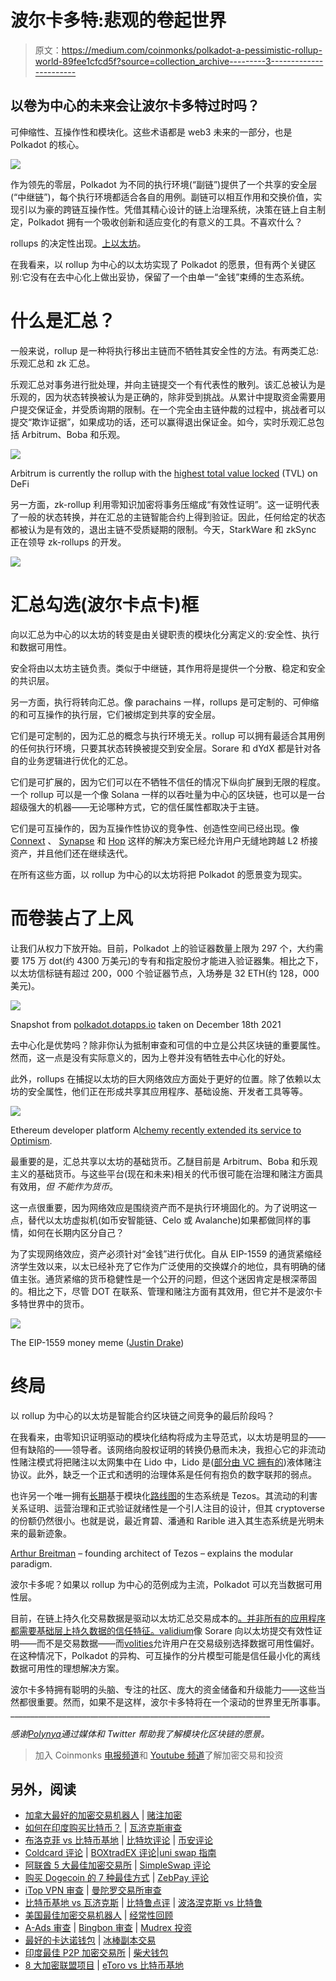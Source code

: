 # 波尔卡多特:悲观的卷起世界

> 原文：<https://medium.com/coinmonks/polkadot-a-pessimistic-rollup-world-89fee1cfcd5f?source=collection_archive---------3----------------------->

## 以卷为中心的未来会让波尔卡多特过时吗？

可伸缩性、互操作性和模块化。这些术语都是 web3 未来的一部分，也是 Polkadot 的核心。

![](img/22d60ca239b89948a2802f4fc40c4fbb.png)

作为领先的零层，Polkadot 为不同的执行环境(“副链”)提供了一个共享的安全层(“中继链”)，每个执行环境都适合各自的用例。副链可以相互作用和交换价值，实现引以为豪的跨链互操作性。凭借其精心设计的链上治理系统，决策在链上自主制定，Polkadot 拥有一个吸收创新和适应变化的有意义的工具。不喜欢什么？

rollups 的决定性出现。[上以太坊](https://vitalik.ca/general/2021/12/06/endgame.html)。

在我看来，以 rollup 为中心的以太坊实现了 Polkadot 的愿景，但有两个关键区别:它没有在去中心化上做出妥协，保留了一个由单一“金钱”束缚的生态系统。

# 什么是汇总？

一般来说，rollup 是一种将执行移出主链而不牺牲其安全性的方法。有两类汇总:乐观汇总和 zk 汇总。

乐观汇总对事务进行批处理，并向主链提交一个有代表性的散列。该汇总被认为是乐观的，因为状态转换被认为是正确的，除非受到挑战。从累计中提取资金需要用户提交保证金，并受质询期的限制。在一个完全由主链仲裁的过程中，挑战者可以提交“欺诈证据”，如果成功的话，还可以赢得退出保证金。如今，实时乐观汇总包括 Arbitrum、Boba 和乐观。

![](img/9b25a9e5f49552b9ece2313b3c2565af.png)

Arbitrum is currently the rollup with the [highest total value locked](https://l2beat.com/) (TVL) on DeFi

另一方面，zk-rollup 利用零知识加密将事务压缩成“有效性证明”。这一证明代表了一般的状态转换，并在汇总的主链智能合约上得到验证。因此，任何给定的状态都被认为是有效的，退出主链不受质疑期的限制。今天，StarkWare 和 zkSync 正在领导 zk-rollups 的开发。

![](img/80f9051f0ebe3765313aaf93a13ae848.png)

# 汇总勾选(波尔卡点卡)框

向以汇总为中心的以太坊的转变是由关键职责的模块化分离定义的:安全性、执行和数据可用性。

安全将由以太坊主链负责。类似于中继链，其作用将是提供一个分散、稳定和安全的共识层。

另一方面，执行将转向汇总。像 parachains 一样，rollups 是可定制的、可伸缩的和可互操作的执行层，它们被绑定到共享的安全层。

它们是可定制的，因为汇总的概念与执行环境无关。rollup 可以拥有最适合其用例的任何执行环境，只要其状态转换被提交到安全层。Sorare 和 dYdX 都是针对各自的业务逻辑进行优化的汇总。

它们是可扩展的，因为它们可以在不牺牲不信任的情况下纵向扩展到无限的程度。一个 rollup 可以是一个像 Solana 一样的以吞吐量为中心的区块链，也可以是一台超级强大的机器——无论哪种方式，它的信任属性都取决于主链。

它们是可互操作的，因为互操作性协议的竞争性、创造性空间已经出现。像 [Connext](https://xpollinate.io/) 、 [Synapse](https://synapseprotocol.com/) 和 [Hop](https://hop.exchange/) 这样的解决方案已经允许用户无缝地跨越 L2 桥接资产，并且他们还在继续迭代。

在所有这些方面，以 rollup 为中心的以太坊将把 Polkadot 的愿景变为现实。

# 而卷装占了上风

让我们从权力下放开始。目前，Polkadot 上的验证器数量上限为 297 个，大约需要 175 万 dot(约 4300 万美元)的专有和指定股份才能进入验证器集。相比之下，以太坊信标链有超过 200，000 个验证器节点，入场券是 32 ETH(约 128，000 美元)。

![](img/b6b59ee62c41df5a9eea69ef39173dc1.png)

Snapshot from [polkadot.dotapps.io](https://cloudflare-ipfs.com/ipns/polkadot.dotapps.io/#/staking/targets) taken on December 18th 2021

去中心化是优势吗？除非你认为抵制审查和可信的中立是公共区块链的重要属性。然而，这一点是没有实际意义的，因为上卷并没有牺牲去中心化的好处。

此外，rollups 在捕捉以太坊的巨大网络效应方面处于更好的位置。除了依赖以太坊的安全属性，他们正在形成共享其应用程序、基础设施、开发者工具等等。

![](img/dd82bc462ab7f2f1a4207f364a5d0dec.png)

Ethereum developer platform A[lchemy recently extended its service to Optimism](https://blog.alchemy.com/blog/alchemy-optimism).

最重要的是，汇总共享以太坊的基础货币。乙醚目前是 Arbitrum、Boba 和乐观主义的基础货币。与这些平台(现在和未来)相关的代币很可能在治理和赌注方面具有效用，*但* *不能作为货币*。

这一点很重要，因为网络效应是围绕资产而不是执行环境固化的。为了说明这一点，替代以太坊虚拟机(如币安智能链、Celo 或 Avalanche)如果都做同样的事情，如何在长期内区分自己？

为了实现网络效应，资产必须针对“金钱”进行优化。自从 EIP-1559 的通货紧缩经济学生效以来，以太已经补充了它作为广泛使用的交换媒介的地位，具有明确的储值主张。通货紧缩的货币稳健性是一个公开的问题，但这个迷因肯定是根深蒂固的。相比之下，尽管 DOT 在联系、管理和赌注方面有其效用，但它并不是波尔卡多特世界中的货币。

![](img/32fcb01e0450c0c97734efa0fe5c6d61.png)

The EIP-1559 money meme ([Justin Drake](https://twitter.com/drakefjustin/status/1367900072252473345))

# 终局

以 rollup 为中心的以太坊是智能合约区块链之间竞争的最后阶段吗？

在我看来，由零知识证明驱动的模块化结构将成为主导范式，以太坊是明显的——但有缺陷的——领导者。该网络向股权证明的转换仍悬而未决，我担心它的非流动性赌注模式将把赌注以太网集中在 Lido 中，Lido 是([部分由 VC 拥有的](https://www.theblockcrypto.com/linked/103874/eth2-staking-protocol-lido-raises-73-million-paradigm))液体赌注协议。此外，缺乏一个正式和透明的治理体系是任何有抱负的数字联邦的弱点。

也许另一个唯一拥有[长期](https://ex.rs/scaling-tezos/)基于模块化[路线图](https://www.youtube.com/watch?v=oqBSs0DSuzQ)的生态系统是 Tezos。其流动的利害关系证明、运营治理和正式验证就绪性是一个引人注目的设计，但其 cryptoverse 的份额仍然很小。也就是说，最近育碧、潘通和 Rarible 进入其生态系统是光明未来的最新迹象。

[Arthur Breitman](https://medium.com/u/50f422e6e1a9?source=post_page-----89fee1cfcd5f--------------------------------) – founding architect of Tezos – explains the modular paradigm.

波尔卡多呢？如果以 rollup 为中心的范例成为主流，Polkadot 可以充当数据可用性层。

目前，在链上持久化交易数据是驱动以太坊汇总交易成本的[。并非所有的应用程序都需要基础层上持久数据的信任特征。](https://notes.ethereum.org/@vbuterin/data_sharding_roadmap#Step-1-tx-calldata-expansion)[validium](https://ethereum.org/en/developers/docs/scaling/validium/)像 Sorare 向以太坊提交有效性证明——而不是交易数据——而[volities](/starkware/volition-and-the-emerging-data-availability-spectrum-87e8bfa09bb)允许用户在交易级别选择数据可用性偏好。在这种情况下，Polkadot 的异构、可互操作的分片模型可能是信任最小化的离线数据可用性的理想解决方案。

波尔卡多特拥有聪明的头脑、专注的社区、庞大的资金储备和升级能力——这些当然都很重要。然而，如果不是这样，波尔卡多特将在一个滚动的世界里无所事事。_________________________________________________________________

*感谢*[*Polynya*](https://medium.com/u/923c922a6d67?source=post_page-----89fee1cfcd5f--------------------------------)*通过媒体和 Twitter 帮助我了解模块化区块链的愿景。*

> 加入 Coinmonks [电报频道](https://t.me/coincodecap)和 [Youtube 频道](https://www.youtube.com/c/coinmonks/videos)了解加密交易和投资

## 另外，阅读

*   [加拿大最好的加密交易机器人](https://blog.coincodecap.com/5-best-crypto-trading-bots-in-canada) | [赌注加密](https://blog.coincodecap.com/staking-crypto)
*   [如何在印度购买比特币？](/coinmonks/buy-bitcoin-in-india-feb50ddfef94) | [瓦济克斯审查](/coinmonks/wazirx-review-5c811b074f5b)
*   [布洛克菲 vs 比特币基地](https://blog.coincodecap.com/blockfi-vs-coinbase) | [比特坎评论](https://blog.coincodecap.com/bitkan-review) | [币安评论](/coinmonks/binance-review-ee10d3bf3b6e)
*   [Coldcard 评论](https://blog.coincodecap.com/coldcard-review) | [BOXtradEX 评论](https://blog.coincodecap.com/boxtradex-review)|[uni swap 指南](https://blog.coincodecap.com/uniswap)
*   [阿联酋 5 大最佳加密交易所](https://blog.coincodecap.com/best-crypto-exchanges-in-uae) | [SimpleSwap 评论](https://blog.coincodecap.com/simpleswap-review)
*   [购买 Dogecoin 的 7 种最佳方式](https://blog.coincodecap.com/ways-to-buy-dogecoin) | [ZebPay 评论](https://blog.coincodecap.com/zebpay-review)
*   [iTop VPN 审查](https://blog.coincodecap.com/itop-vpn-review) | [曼陀罗交易所审查](https://blog.coincodecap.com/mandala-exchange-review)
*   [比特币基地 vs 瓦济克斯](https://blog.coincodecap.com/coinbase-vs-wazirx) | [比特鲁点评](https://blog.coincodecap.com/bitrue-review) | [波洛涅克斯 vs 比特鲁](https://blog.coincodecap.com/poloniex-vs-bittrex)
*   [美国最佳加密交易机器人](https://blog.coincodecap.com/crypto-trading-bots-in-the-us) | [经常性回顾](https://blog.coincodecap.com/changelly-review)
*   [A-Ads 审查](https://blog.coincodecap.com/a-ads-review) | [Bingbon 审查](https://blog.coincodecap.com/bingbon-review) | [Mudrex 投资](https://blog.coincodecap.com/mudrex-invest-review-the-best-way-to-invest-in-crypto)
*   [最好的卡达诺钱包](https://blog.coincodecap.com/best-cardano-wallets) | [冰棒副本交易](https://blog.coincodecap.com/bingbon-copy-trading)
*   [印度最佳 P2P 加密交易所](https://blog.coincodecap.com/p2p-crypto-exchanges-in-india) | [柴犬钱包](https://blog.coincodecap.com/baby-shiba-inu-wallets)
*   [8 大加密联盟项目](https://blog.coincodecap.com/crypto-affiliate-programs) | [eToro vs 比特币基地](https://blog.coincodecap.com/etoro-vs-coinbase)